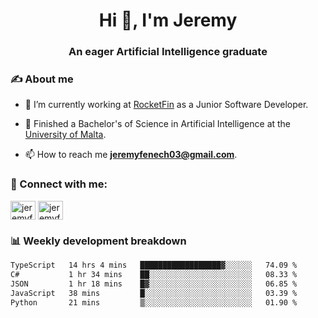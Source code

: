 <h1 align="center">Hi 👋, I'm Jeremy</h1>
<h3 align="center">An eager Artificial Intelligence graduate</h3>

<h3 align="left">✍ About me</h3>

- 🔭 I’m currently working at [RocketFin](https://rocketfin.co) as a Junior Software Developer.

- 🌱 Finished a Bachelor's of Science in Artificial Intelligence at the [University of Malta](https://www.linkedin.com/school/university-of-malta/).

- 📫 How to reach me **jeremyfenech03@gmail.com**.

<h3 align="left">🔗 Connect with me:</h3>
<p align="left">
<a href="https://linkedin.com/in/jeremyfenech" target="blank"><img align="center" src="https://raw.githubusercontent.com/rahuldkjain/github-profile-readme-generator/master/src/images/icons/Social/linked-in-alt.svg" alt="jeremyfenech" height="30" width="40" /></a>
<a href="https://www.leetcode.com/jeremyfen" target="blank"><img align="center" src="https://raw.githubusercontent.com/rahuldkjain/github-profile-readme-generator/master/src/images/icons/Social/leet-code.svg" alt="jeremyfen" height="30" width="40" /></a>
</p>


<h3 align="left">📊 Weekly development breakdown</h3>

<!--START_SECTION:waka-->

```txt
TypeScript   14 hrs 4 mins   ██████████████████▓░░░░░░   74.09 %
C#           1 hr 34 mins    ██░░░░░░░░░░░░░░░░░░░░░░░   08.33 %
JSON         1 hr 18 mins    █▓░░░░░░░░░░░░░░░░░░░░░░░   06.85 %
JavaScript   38 mins         █░░░░░░░░░░░░░░░░░░░░░░░░   03.39 %
Python       21 mins         ▒░░░░░░░░░░░░░░░░░░░░░░░░   01.90 %
```

<!--END_SECTION:waka-->
